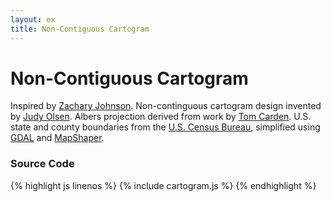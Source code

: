 ```yaml
---
layout: ex
title: Non-Contiguous Cartogram
---
```


# Non-Contiguous Cartogram

<div class="gallery" id="chart"> </div>
<link type="text/css" rel="stylesheet" href="cartogram.css"/>
<script type="text/javascript" src="../d3.geo.js?2.1.3"> </script>
<script type="text/javascript" src="../d3.geom.js?2.1.3"> </script>
<script type="text/javascript" src="cartogram.js"> </script>

Inspired by [Zachary Johnson](http://indiemaps.com/blog/2011/02/noncontiguous-cartograms-in-openlayers-and-polymaps/).
Non-continguous cartogram design invented by [Judy Olsen](http://onlinelibrary.wiley.com/doi/10.1111/j.0033-0124.1976.00371.x/abstract).
Albers projection derived from work by [Tom Carden](http://gist.github.com/476238).
U.S. state and county boundaries from the [U.S. Census Bureau](http://www.census.gov/),
simplified using [GDAL](http://www.gdal.org/) and [MapShaper](http://mapshaper.org/).

### Source Code

{% highlight js linenos %}
{% include cartogram.js %}
{% endhighlight %}

